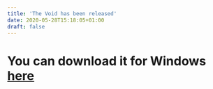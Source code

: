 ```yaml
---
title: 'The Void has been released'
date: 2020-05-28T15:18:05+01:00
draft: false
---
```


# You can download it for Windows [here](https://www.dropbox.com/s/htjzmrq2jyma9yn/setup.exe?dl=1)
